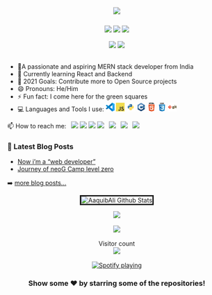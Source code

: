 <h1 align="center">
  <a href="#">
    <img src="https://readme-typing-svg.herokuapp.com/?lines=Hey,+There!+👋;Mohasin+here...;Glad+to+see+you!&center=true&size=30">
  </a>
</h1>

<p align="center">
<a href="https://www.instagram.com/its_mohasin_official/" alt="Instgram Follow">
  <img src="https://img.shields.io/badge/Instagram-E4405F?style=for-the-badge&logo=instagram&logoColor=white"/></a>
  <a href="https://mohasin-portfolio.netlify.app/" alt="Portfolio">
  <img src="https://img.shields.io/website?label=Portfolio&style=for-the-badge&url=https%3A%2F%2Fcodestackr.com"/></a>
   <a href="https://www.linkedin.com/in/mohasin-haque-759786200/" alt="Linkedin Follow">
  <img src="https://img.shields.io/badge/LinkedIn-0077B5?style=for-the-badge&logo=linkedin&logoColor=white"/></a>
 </a><br><br>
 
 <img src="https://emojis.slackmojis.com/emojis/images/1593555389/9579/blob_excited.gif?1593555389" width="30"/>
  <img src="https://activity-graph.herokuapp.com/graph?username=Mohasin-Haque&theme=dracula&bg_color=00000000&color=878787&line=4c8ed9&point=00000000&area=true&hide_border=true"><br><br>
  <!-- **irsayvid/irsayvid** is a ✨ _special_ ✨ repository because its `README.md` (this file) appears on your GitHub profile. -->
  
- 🔭A passionate and aspiring MERN stack developer from India
- 🌱 Currently learning React and Backend
- 🤝 2021 Goals: Contribute more to Open Source projects
- 😄 Pronouns: He/Him
- ⚡ Fun fact: I come here for the green squares
- 💻 Languages and Tools I use:   <code><img height="20" src="https://raw.githubusercontent.com/github/explore/80688e429a7d4ef2fca1e82350fe8e3517d3494d/topics/visual-studio-code/visual-studio-code.png"></code>
<code><img height="20" src="https://raw.githubusercontent.com/github/explore/80688e429a7d4ef2fca1e82350fe8e3517d3494d/topics/javascript/javascript.png"></code>
<code><img height="20" src="https://raw.githubusercontent.com/github/explore/80688e429a7d4ef2fca1e82350fe8e3517d3494d/topics/python/python.png"></code>
<code><img height="20" src="https://raw.githubusercontent.com/github/explore/80688e429a7d4ef2fca1e82350fe8e3517d3494d/topics/cpp/cpp.png"></code>
<code><img height = "20" src = "https://raw.githubusercontent.com/github/explore/80688e429a7d4ef2fca1e82350fe8e3517d3494d/topics/html/html.png"></code>
<code><img height = "20" src = "https://raw.githubusercontent.com/github/explore/80688e429a7d4ef2fca1e82350fe8e3517d3494d/topics/css/css.png"></code>
<code><img height="20" src="https://raw.githubusercontent.com/github/explore/80688e429a7d4ef2fca1e82350fe8e3517d3494d/topics/git/git.png"></code>


📫 How to reach me:
<code> [<img src ="https://img.shields.io/badge/instagram-%23E1306C.svg?&style=for-the-badge&logo=instagram&logoColor=white">](https://www.instagram.com/its_mohasin_official/)</code>
<code>[<img src="https://img.shields.io/badge/linkedin-%230077b5.svg?&style=for-the-badge&logo=linkedin&logoColor=white" />](https://www.linkedin.com/in/mohasin-haque-759786200/)</code> 
<code>[<img src ="https://img.shields.io/badge/twitter-%231DA1F2.svg?&style=for-the-badge&logo=twitter&logoColor=white">](https://twitter.com/mohasin_haque)</code> 
<code>[<img src="https://img.shields.io/badge/youtube-%23FF0000.svg?&style=for-the-badge&logo=youtube&logoColor=white" />](https://www.youtube.com/watch?v=-r3QA-s7Dw0)</code> 
<code> [<img src="https://img.shields.io/badge/facebook-%234267B2.svg?&style=for-the-badge&logo=facebook&logoColor=white" />](https://www.facebook.com/ajad.ali.3766/)</code>
<code> [<img src ="https://img.shields.io/badge/Medium-12100E?style=for-the-badge&logo=medium&logoColor=white">](https://mohasinhaque23121.medium.com/)</code>
<code> [<img src ="https://img.shields.io/badge/discord-%237289DA.svg?&style=for-the-badge&logo=discord&logoColor=white">](https://discord.gg/jwnXmV2HVx)</code>


### 📕 Latest Blog Posts

<!-- BLOG-POST-LIST:START -->
- [Now i’m a “web developer”](https://mohasinhaque23121.medium.com/now-im-a-web-developer-676cb192f42b)
- [Journey of neoG Camp level zero](https://mohasinhaque23121.medium.com/journey-of-neog-camp-level-zero-fbd4d21b5f91)
<!-- BLOG-POST-LIST:END -->

➡️ [more blog posts...](https://mohasinhaque23121.medium.com/)

<p align='center'><img width="450px" style="border-style:solid" src="https://github-readme-streak-stats.herokuapp.com/?user=Mohasin-Haque&theme=radical" alt="AaquibAli Github Stats" />
  </p> 
   <p align='center'>
  <img width="450px" src="https://github-readme-stats.vercel.app/api?username=Mohasin-Haque&count_private=true&theme=radical"/>
</p>
  <p align='center'>
  <img src = "https://github-readme-stats.vercel.app/api/top-langs/?username=Mohasin-Haque&theme=radical&hide=jupyter%20notebook&layout=compact&langs_count=8"></p>

<p align="center"> 
  Visitor count<br>
  <img src="https://profile-counter.glitch.me/Mohasin-Haque/count.svg" />
</p>
 <div align="center">
  
  [![Spotify playing](http://spotify.aio-api.ml/spotify?id=qy9jhr85so9g8pr6zz7aizc6x&theme=wavy&image=true&bars_when_not_listening=true&bg_color=black&title_color=cyan&text_color=cyan)](https://open.spotify.com/user/qy9jhr85so9g8pr6zz7aizc6x)
 
 ### Show some ❤️ by starring some of the repositories!

</div>